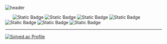 
![header](https://capsule-render.vercel.app/api?type=slice&color=8ef280&height=300&section=header&text=Jaewook's%20Github&fontSize=40&fontAlign=20&fontAlignY=95)

&nbsp;&nbsp;&nbsp;&nbsp;&nbsp;&nbsp;![Static Badge](https://img.shields.io/badge/html5-%23E34F26?style=for-the-badge&logo=html5&logoColor=white) ![Static Badge](https://img.shields.io/badge/javascript-%23F7DF1E?style=for-the-badge&logo=javascript&logoColor=white) ![Static Badge](https://img.shields.io/badge/react-%2361DAFB?style=for-the-badge&logo=react&logoColor=white) ![Static Badge](https://img.shields.io/badge/c-%23A8B9CC?style=for-the-badge&logo=c&logoColor=white) ![Static Badge](https://img.shields.io/badge/css3-%231572B6?style=for-the-badge&logo=css3&logoColor=white) ![Static Badge](https://img.shields.io/badge/kotlin-%237F52FF?style=for-the-badge&logo=kotlin&logoColor=white) ![Static Badge](https://img.shields.io/badge/mariadb-%23003545?style=for-the-badge&logo=mariadb&logoColor=white)

---

[![Solved.ac Profile](http://mazassumnida.wtf/api/generate_badge?boj=yearsingle)](https://solved.ac/yearsingle)








<!--
**Jaek-Kein/Jaek-Kein** is a ✨ _special_ ✨ repository because its `README.md` (this file) appears on your GitHub profile.
<br>
(https://img.shields.io/badge/kotlin-%237F52FF?style=for-the-badge&logo=kotlin&logoColor=white) ![Static Badge](https://img.shields.io/badge/mariadb-%23003545?style=for-the-badge&logo=mariadb&logoColor=white)


Here are some ideas to get you started:

- 🔭 I’m currently working on ...
- 🌱 I’m currently learning ...
- 👯 I’m looking to collaborate on ...
- 🤔 I’m looking for help with ...
- 💬 Ask me about ...
- 📫 How to reach me: ...
- 😄 Pronouns: ...
- ⚡ Fun fact: ...
-->
